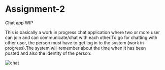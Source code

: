 # Assignment-2
Chat app WIP


This is basically a work in progress chat application where two or more user can join and can communicate/chat with each other.To go for chatting with other user, the person must have to get log in to the system (work in progress).The system will remember about the time when it has been posted and also the identity of the person.


![chat](https://user-images.githubusercontent.com/39041780/62837202-be900c00-bc8e-11e9-9de2-c4843d9e02bf.jpg)

